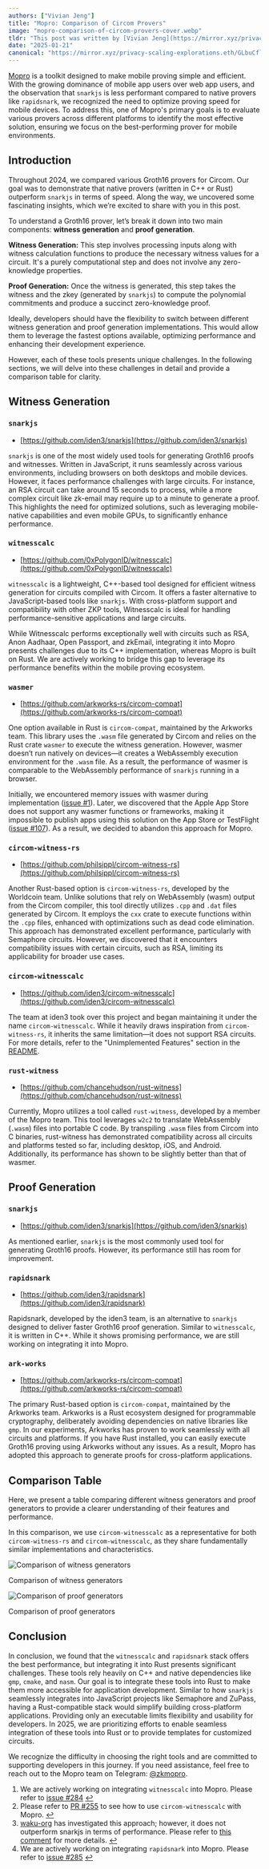 ```yaml
---
authors: ["Vivian Jeng"]
title: "Mopro: Comparison of Circom Provers"
image: "mopro-comparison-of-circom-provers-cover.webp"
tldr: "This post was written by [Vivian Jeng](https://mirror.xyz/privacy-scaling-explorations.eth/GLbuCflH0hu_DncKxiC2No5w3LZJAGw4QaCB-HYD5e0), a developer on the Mopro team."
date: "2025-01-21"
canonical: "https://mirror.xyz/privacy-scaling-explorations.eth/GLbuCflH0hu_DncKxiC2No5w3LZJAGw4QaCB-HYD5e0"
---
```


[Mopro](https://github.com/zkmopro/mopro) is a toolkit designed to make mobile proving simple and efficient. With the growing dominance of mobile app users over web app users, and the observation that `snarkjs` is less performant compared to native provers like `rapidsnark`, we recognized the need to optimize proving speed for mobile devices. To address this, one of Mopro's primary goals is to evaluate various provers across different platforms to identify the most effective solution, ensuring we focus on the best-performing prover for mobile environments.

## Introduction

Throughout 2024, we compared various Groth16 provers for Circom. Our goal was to demonstrate that native provers (written in C++ or Rust) outperform `snarkjs` in terms of speed. Along the way, we uncovered some fascinating insights, which we’re excited to share with you in this post.

To understand a Groth16 prover, let’s break it down into two main components: **witness generation** and **proof generation**.

**Witness Generation:** This step involves processing inputs along with witness calculation functions to produce the necessary witness values for a circuit. It's a purely computational step and does not involve any zero-knowledge properties.

**Proof Generation:** Once the witness is generated, this step takes the witness and the zkey (generated by `snarkjs`) to compute the polynomial commitments and produce a succinct zero-knowledge proof.

Ideally, developers should have the flexibility to switch between different witness generation and proof generation implementations. This would allow them to leverage the fastest options available, optimizing performance and enhancing their development experience.

However, each of these tools presents unique challenges. In the following sections, we will delve into these challenges in detail and provide a comparison table for clarity.

## Witness Generation

### `snarkjs`

- [https://github.com/iden3/snarkjs](https://github.com/iden3/snarkjs)

`snarkjs` is one of the most widely used tools for generating Groth16 proofs and witnesses. Written in JavaScript, it runs seamlessly across various environments, including browsers on both desktops and mobile devices. However, it faces performance challenges with large circuits. For instance, an RSA circuit can take around 15 seconds to process, while a more complex circuit like zk-email may require up to a minute to generate a proof. This highlights the need for optimized solutions, such as leveraging mobile-native capabilities and even mobile GPUs, to significantly enhance performance.

### `witnesscalc`

- [https://github.com/0xPolygonID/witnesscalc](https://github.com/0xPolygonID/witnesscalc)

`witnesscalc` is a lightweight, C++-based tool designed for efficient witness generation for circuits compiled with Circom. It offers a faster alternative to JavaScript-based tools like `snarkjs`. With cross-platform support and compatibility with other ZKP tools, Witnesscalc is ideal for handling performance-sensitive applications and large circuits.

While Witnesscalc performs exceptionally well with circuits such as RSA, Anon Aadhaar, Open Passport, and zkEmail, integrating it into Mopro presents challenges due to its C++ implementation, whereas Mopro is built on Rust. We are actively working to bridge this gap to leverage its performance benefits within the mobile proving ecosystem.

### `wasmer`

- [https://github.com/arkworks-rs/circom-compat](https://github.com/arkworks-rs/circom-compat)

One option available in Rust is `circom-compat`, maintained by the Arkworks team. This library uses the `.wasm` file generated by Circom and relies on the Rust crate `wasmer` to execute the witness generation. However, wasmer doesn’t run natively on devices—it creates a WebAssembly execution environment for the `.wasm` file. As a result, the performance of wasmer is comparable to the WebAssembly performance of `snarkjs` running in a browser.

Initially, we encountered memory issues with wasmer during implementation ([issue #1](https://github.com/zkmopro/mopro/issues/1)). Later, we discovered that the Apple App Store does not support any wasmer functions or frameworks, making it impossible to publish apps using this solution on the App Store or TestFlight ([issue #107](https://github.com/zkmopro/mopro/issues/107)). As a result, we decided to abandon this approach for Mopro.

### `circom-witness-rs`

- [https://github.com/philsippl/circom-witness-rs](https://github.com/philsippl/circom-witness-rs)

Another Rust-based option is `circom-witness-rs`, developed by the Worldcoin team. Unlike solutions that rely on WebAssembly (wasm) output from the Circom compiler, this tool directly utilizes `.cpp` and `.dat` files generated by Circom. It employs the `cxx` crate to execute functions within the `.cpp` files, enhanced with optimizations such as dead code elimination. This approach has demonstrated excellent performance, particularly with Semaphore circuits. However, we discovered that it encounters compatibility issues with certain circuits, such as RSA, limiting its applicability for broader use cases.

### `circom-witnesscalc`

- [https://github.com/iden3/circom-witnesscalc](https://github.com/iden3/circom-witnesscalc)

The team at iden3 took over this project and began maintaining it under the name `circom-witnesscalc`. While it heavily draws inspiration from `circom-witness-rs`, it inherits the same limitation—it does not support RSA circuits. For more details, refer to the "Unimplemented Features" section in the [README](https://github.com/iden3/circom-witnesscalc?tab=readme-ov-file#unimplemented-features).

### `rust-witness`

- [https://github.com/chancehudson/rust-witness](https://github.com/chancehudson/rust-witness)

Currently, Mopro utilizes a tool called `rust-witness`, developed by a member of the Mopro team. This tool leverages `w2c2` to translate WebAssembly (`.wasm`) files into portable C code. By transpiling `.wasm` files from Circom into C binaries, rust-witness has demonstrated compatibility across all circuits and platforms tested so far, including desktop, iOS, and Android. Additionally, its performance has shown to be slightly better than that of wasmer.

## Proof Generation

### `snarkjs`

- [https://github.com/iden3/snarkjs](https://github.com/iden3/snarkjs)

As mentioned earlier, `snarkjs` is the most commonly used tool for generating Groth16 proofs. However, its performance still has room for improvement.

### `rapidsnark`

- [https://github.com/iden3/rapidsnark](https://github.com/iden3/rapidsnark)

Rapidsnark, developed by the iden3 team, is an alternative to `snarkjs` designed to deliver faster Groth16 proof generation. Similar to `witnesscalc`, it is written in C++. While it shows promising performance, we are still working on integrating it into Mopro.

### `ark-works`

- [https://github.com/arkworks-rs/circom-compat](https://github.com/arkworks-rs/circom-compat)

The primary Rust-based option is `circom-compat`, maintained by the Arkworks team. Arkworks is a Rust ecosystem designed for programmable cryptography, deliberately avoiding dependencies on native libraries like `gmp`. In our experiments, Arkworks has proven to work seamlessly with all circuits and platforms. If you have Rust installed, you can easily execute Groth16 proving using Arkworks without any issues. As a result, Mopro has adopted this approach to generate proofs for cross-platform applications.

## Comparison Table

Here, we present a table comparing different witness generators and proof generators to provide a clearer understanding of their features and performance.

In this comparison, we use `circom-witnesscalc` as a representative for both `circom-witness-rs` and `circom-witnesscalc`, as they share fundamentally similar implementations and characteristics.

![Comparison of witness generators](/articles/mopro-comparison-of-circom-provers/QQlHHr5UHsiYu4QrJLsAZ.webp)

Comparison of witness generators

![Comparison of proof generators](/articles/mopro-comparison-of-circom-provers/UkNa-hAgUN5E7GAOjFbGE.webp)

Comparison of proof generators

## Conclusion

In conclusion, we found that the `witnesscalc` and `rapidsnark` stack offers the best performance, but integrating it into Rust presents significant challenges. These tools rely heavily on C++ and native dependencies like `gmp`, `cmake`, and `nasm`. Our goal is to integrate these tools into Rust to make them more accessible for application development. Similar to how `snarkjs` seamlessly integrates into JavaScript projects like Semaphore and ZuPass, having a Rust-compatible stack would simplify building cross-platform applications. Providing only an executable limits flexibility and usability for developers. In 2025, we are prioritizing efforts to enable seamless integration of these tools into Rust or to provide templates for customized circuits.

We recognize the difficulty in choosing the right tools and are committed to supporting developers in this journey. If you need assistance, feel free to reach out to the Mopro team on Telegram: [@zkmopro](https://t.me/zkmopro).

1.  We are actively working on integrating `witnesscalc` into Mopro. Please refer to [issue #284](https://github.com/zkmopro/mopro/issues/284) [↩](https://doc-compare-circom.mopro.pages.dev/blog/circom-comparison/#user-content-fnref-1-ca0b0e)
2.  Please refer to [PR #255](https://github.com/zkmopro/mopro/pull/255) to see how to use `circom-witnesscalc` with Mopro. [↩](https://doc-compare-circom.mopro.pages.dev/blog/circom-comparison/#user-content-fnref-2-ca0b0e)
3.  [waku-org](https://github.com/waku-org) has investigated this approach; however, it does not outperform snarkjs in terms of performance. Please refer to [this comment](https://github.com/zkmopro/mopro/issues/202#issuecomment-2236923108) for more details. [↩](https://doc-compare-circom.mopro.pages.dev/blog/circom-comparison/#user-content-fnref-3-ca0b0e)
4.  We are actively working on integrating `rapidsnark` into Mopro. Please refer to [issue #285](https://github.com/zkmopro/mopro/issues/285) [↩](https://doc-compare-circom.mopro.pages.dev/blog/circom-comparison/#user-content-fnref-4-ca0b0e)
